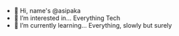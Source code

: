 - 👋 Hi, name's @asipaka
- 👀 I’m interested in... Everything Tech
- 🌱 I’m currently learning... Everything, slowly but surely

<!---
asipaka/asipaka is a ✨ special ✨ repository because its `README.md` (this file) appears on your GitHub profile.
You can click the Preview link to take a look at your changes.
--->
